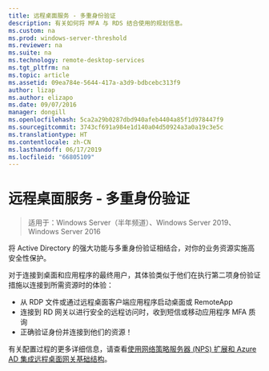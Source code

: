 ```yaml
---
title: 远程桌面服务 - 多重身份验证
description: 有关如何将 MFA 与 RDS 结合使用的规划信息。
ms.custom: na
ms.prod: windows-server-threshold
ms.reviewer: na
ms.suite: na
ms.technology: remote-desktop-services
ms.tgt_pltfrm: na
ms.topic: article
ms.assetid: 09ea784e-5644-417a-a3d9-bdbcebc313f9
author: lizap
ms.author: elizapo
ms.date: 09/07/2016
manager: dongill
ms.openlocfilehash: 5ca2a29b0287dbd940afeb4404a85f1d978447f9
ms.sourcegitcommit: 3743cf691a984e1d140a04d50924a3a0a19c3e5c
ms.translationtype: HT
ms.contentlocale: zh-CN
ms.lasthandoff: 06/17/2019
ms.locfileid: "66805109"
---
```

# <a name="remote-desktop-services---multi-factor-authentication"></a>远程桌面服务 - 多重身份验证

>适用于：Windows Server（半年频道）、Windows Server 2019、Windows Server 2016

将 Active Directory 的强大功能与多重身份验证相结合，对你的业务资源实施高安全性保护。

对于连接到桌面和应用程序的最终用户，其体验类似于他们在执行第二项身份验证措施以连接到所需资源时的体验：
- 从 RDP 文件或通过远程桌面客户端应用程序启动桌面或 RemoteApp
- 连接到 RD 网关以进行安全的远程访问时，收到短信或移动应用程序 MFA 质询
- 正确验证身份并连接到他们的资源！

有关配置过程的更多详细信息，请查看[使用网络策略服务器 (NPS) 扩展和 Azure AD 集成远程桌面网关基础结构](https://docs.microsoft.com/azure/multi-factor-authentication/nps-extension-remote-desktop-gateway)。
